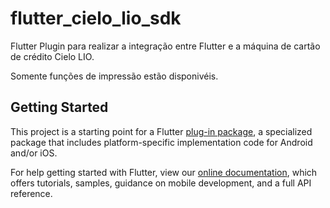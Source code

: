 # flutter_cielo_lio_sdk

Flutter Plugin para realizar a integração entre Flutter e a máquina de cartão de crédito Cielo LIO.

Somente funções de impressão estão disponivéis.

## Getting Started

This project is a starting point for a Flutter
[plug-in package](https://flutter.dev/developing-packages/),
a specialized package that includes platform-specific implementation code for
Android and/or iOS.

For help getting started with Flutter, view our 
[online documentation](https://flutter.dev/docs), which offers tutorials, 
samples, guidance on mobile development, and a full API reference.

